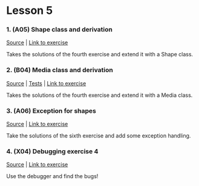 # Lesson 5

### 1. (A05) Shape class and derivation
[Source](./A05_shapes/ExerciseSolution/) | [Link to exercise](http://fsr.github.io/csharp-lessons/exercises/A05_shapes.html)

Takes the solutions of the fourth exercise and extend it with a Shape class.

### 2. (B04) Media class and derivation
[Source](./B04_media/ExerciseSolution/) | [Tests](./B04_media/Tests/) | [Link to exercise](http://fsr.github.io/csharp-lessons/exercises/B04_media.html)

Takes the solutions of the fourth exercise and extend it with a Media class.

### 3. (A06) Exception for shapes
[Source](./A06_exception_for_shapes/ExerciseSolution/) | [Link to exercise](http://fsr.github.io/csharp-lessons/exercises/A06_exception_for_shapes.html)

Take the solutions of the sixth exercise and add some exception handling.

### 4. (X04) Debugging exercise 4
[Source](./X04_debugging_exercise_4/ExerciseSolution/) | [Link to exercise](http://fsr.github.io/csharp-lessons/exercises/X04_debugging_exercise_4.html)

Use the debugger and find the bugs!
